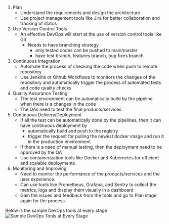 1. Plan
   - Understand the requirements and design the architecture
   - Use project management tools like Jira for better collaboration and tracking of status
2. Use Version Control Tools
   - An effective DevOps will start at the use of version control tools like Git
     - Needs to have branching strategy
       - only tested codes can be pushed to main/master
       - have test branch, features branch, bug fixes branch
3. Continuous Integration
   - Automate the process of checking the code when push to remote repository
   - Use Jenkins or Github Workflows to monitors the changes of the repository and automatically trigger the process of automated tests and code quality checks
4. Quality Assurance Testing
   - The test environment can be automatically build by the pipeline when there is a changes in the code
   - The QAs need to test the final products/services
5. Continuous Delivery/Deployment
   - If all the test can be automatically done by the pipelines, then it can have continuous deployment by 
     - automatically build and push to the registry 
     - trigger the request for pulling the newest docker image and run it in the production environment
   - If there is a need of manual testing, then the deployment need to be approved by the QA 
   - Use containerization tools like Docker and Kubernetes for efficient and scalable deployments
6. Monitoring and Improving
   - Need to monitor the performance of the products/services and the user experience.
   - Can use tools like Prometheus, Grafana, and Sentry to collect the metrics, logs and display them visually in a dashboard
   - Gain the issues and feedback from the tools and go to Plan stage again for the process

Below is the sample DevOps tools at every stage
![Sample DevOps Tools at Every Stage](https://uploads.sitepoint.com/wp-content/uploads/2023/10/1697502572PopularDevOpsTools2023.png)

